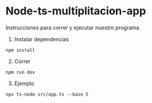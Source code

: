 # Node-ts-multiplitacion-app


Instrucciones para correr y ejecutar nuestro programa

1. Instalar dependencias

```
npm install
```

2. Correr

```
npm run dev
```

3. Ejemplo

```
npx ts-node src/app.ts --base 5 
```
